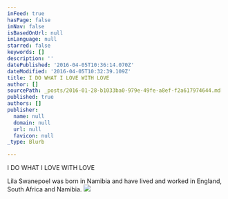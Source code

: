 ```yaml
---
inFeed: true
hasPage: false
inNav: false
isBasedOnUrl: null
inLanguage: null
starred: false
keywords: []
description: ''
datePublished: '2016-04-05T10:36:14.070Z'
dateModified: '2016-04-05T10:32:39.109Z'
title: I DO WHAT I LOVE WITH LOVE
author: []
sourcePath: _posts/2016-01-28-b1033ba0-979e-49fe-a8ef-f2a617974644.md
published: true
authors: []
publisher:
  name: null
  domain: null
  url: null
  favicon: null
_type: Blurb

---
```

I DO WHAT I LOVE WITH LOVE

Lila
Swanepoel was born in Namibia and have lived and worked in England, South Africa and Namibia.
![](https://the-grid-user-content.s3-us-west-2.amazonaws.com/9009fc38-380b-4b2c-8755-51a298353295.jpg)